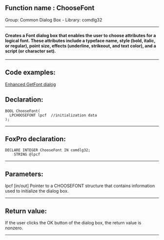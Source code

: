 
## Function name : ChooseFont
Group: Common Dialog Box - Library: comdlg32    
***  


#### Creates a Font dialog box that enables the user to choose attributes for a logical font. These attributes include a typeface name, style (bold, italic, or regular), point size, effects (underline, strikeout, and text color), and a script (or character set).
***  


## Code examples:
[Enhanced GetFont dialog](../../samples/sample_159.md)  

## Declaration:
```foxpro  
BOOL ChooseFont(
  LPCHOOSEFONT lpcf  //initialization data
);  
```  
***  


## FoxPro declaration:
```foxpro  
DECLARE INTEGER ChooseFont IN comdlg32;
	STRING @lpcf  
```  
***  


## Parameters:
lpcf 
[in/out] Pointer to a CHOOSEFONT structure that contains information used to initialize the dialog box.  
***  


## Return value:
If the user clicks the OK button of the dialog box, the return value is nonzero.  
***  


